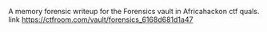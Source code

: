A memory forensic writeup for the Forensics vault in Africahackon ctf quals. link https://ctfroom.com/vault/forensics_6168d681d1a47
